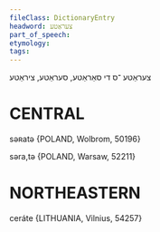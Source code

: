 ```yaml
---
fileClass: DictionaryEntry
headword: צעראַטע
part_of_speech: 
etymology: 
tags: 
---
```

צעראַטע
־ס
די
סאַראַטע, סעראַטע, ציראַטע

CENTRAL
========

səʀatə {POLAND, Wolbrom, 50196}

səra,tə {POLAND, Warsaw, 52211}

NORTHEASTERN
==============

ceráte {LITHUANIA, Vilnius, 54257}